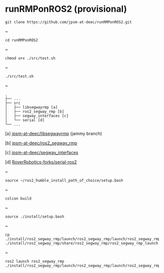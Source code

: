 # runRMPonROS2 (provisional)


    git clone https://github.com/jpsm-at-deec/runRMPonROS2.git
~    

    cd runRMPonROS2

~

    chmod u+x ./src/test.sh
        
~  

    ./src/test.sh

~

    .
    ├── ...
    ├── src                    
    │   ├── libsegwayrmp [a]
    │   ├── ros2_segway_rmp [b]    
    │   ├── segway_interfaces [c]
    │   └── serial [d]
    └── ...

[a] [jpsm-at-deec/libsegwayrmp](https://github.com/jpsm-at-deec/libsegwayrmp) (jammy branch)

[b] [jpsm-at-deec/ros2_segway_rmp](https://github.com/jpsm-at-deec/ros2_segway_rmp/)

[c] [jpsm-at-deec/segway_interfaces](https://github.com/jpsm-at-deec/segway_interfaces)

[d] [RoverRobotics-forks/serial-ros2](https://github.com/RoverRobotics-forks/serial-ros2)

~

    source ~/ros2_humble_install_path_of_choice/setup.bash

~

    colcon build

~

    source ./install/setup.bash 

~

    cp ./install/ros2_segway_rmp/launch/ros2_segway_rmp/launch/ros2_segway_rmp_launch.xml ./install/ros2_segway_rmp/share/ros2_segway_rmp/ros2_segway_rmp_launch.xml

~ 

    ros2 launch ros2_segway_rmp ./install/ros2_segway_rmp/launch/ros2_segway_rmp/launch/ros2_segway_rmp_launch.xml

